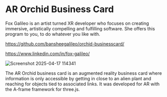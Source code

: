 # AR Orchid Business Card

Fox Galileo is an artist turned XR developer who focuses on creating immersive, artistically compelling and fulfilling software. She offers this program to you, to do whatever you like with.

https://github.com/bansheegalileo/orchid-businesscard/

https://www.linkedin.com/in/fox-galileo/

![Screenshot 2025-04-17 114341](https://github.com/user-attachments/assets/2df449dc-8828-425d-be51-ab298b23fd22)


The AR Orchid business card is an augmented reality business card where information is only accessible by getting in close to an alien plant and reaching for objects tied to associated links. It was developed for AR with the A-frame framework for three.js.
